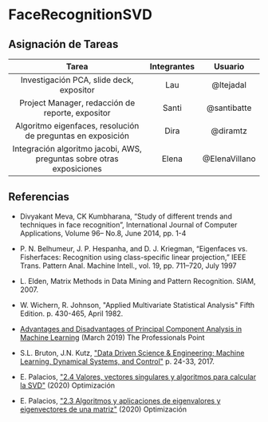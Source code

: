 # FaceRecognitionSVD

## Asignación de Tareas

|Tarea | Integrantes | Usuario |
|:---:|:---:|:---:|
|Investigación PCA, slide deck, expositor|Lau|@ltejadal|
|Project Manager, redacción de reporte, expositor|Santi|@santibatte|
|Algoritmo eigenfaces, resolución de preguntas en exposición|Dira|@diramtz|
|Integración algoritmo jacobi, AWS, preguntas sobre otras exposiciones|Elena|@ElenaVillano|

## Referencias

- Divyakant Meva, CK Kumbharana, “Study of different trends and techniques in face recognition”, International Journal of Computer Applications, Volume 96– No.8, June 2014, pp. 1-4

- P. N. Belhumeur, J. P. Hespanha, and D. J. Kriegman, “Eigenfaces vs. Fisherfaces: Recognition using class-specific linear projection,” IEEE Trans. Pattern Anal. Machine Intell., vol. 19, pp. 711–720, July 1997

- L. Elden, Matrix Methods in Data Mining and Pattern Recognition. SIAM, 2007.

- W. Wichern, R. Johnson, "Applied Multivariate Statistical Analysis" Fifth Edition. p. 430-465, April 1982.

- [Advantages and Disadvantages of Principal Component Analysis in Machine Learning](http://theprofessionalspoint.blogspot.com/2019/03/advantages-and-disadvantages-of_4.html) (March 2019) The Professionals Point

- S.L. Bruton, J.N. Kutz, ["Data Driven Science & Engineering; Machine Learning, Dynamical Systems, and Control"](http://databookuw.com/databook.pdf) p. 24-33, 2017.

- E. Palacios, ["2.4 Valores, vectores singulares y algoritmos para calcular la SVD"](https://itam-ds.github.io/analisis-numerico-computo-cientifico/II.computo_matricial/2.4/Valores_vectores_singulares_y_algoritmos_para_calcular_la_SVD.html) (2020) Optimización

- E. Palacios, ["2.3 Algoritmos y aplicaciones de eigenvalores y eigenvectores de una matriz"](https://itam-ds.github.io/analisis-numerico-computo-cientifico/II.computo_matricial/2.3/Algoritmos_y_aplicaciones_de_eigenvalores_eigenvectores_de_una_matriz.html) (2020) Optimización
